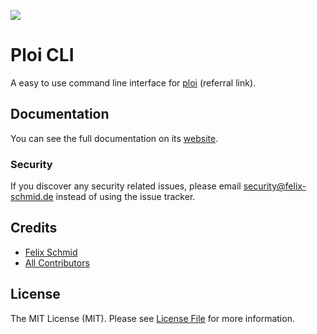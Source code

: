 ![](https://banners.beyondco.de/Ploi%20CLI.png?theme=light&packageManager=composer+require&packageName=schmidfelix%2Fploi-cli&pattern=hexagons&style=style_1&description=A+simple+command+line+interface+which+makes+deploying+with+ploi+even+easier.&md=1&showWatermark=0&fontSize=100px&images=terminal)

# Ploi CLI

A easy to use command line interface for [ploi](https://ploi.io/register?referrer=fYthUW3wM4ee3RnUfput) (referral link).

## Documentation

You can see the full documentation on its [website](https://felix-schmid.de/docs/ploi-cli).

### Security
If you discover any security related issues, please email security@felix-schmid.de instead of using the issue tracker.

## Credits

- [Felix Schmid](https://github.com/schmidfelix)
- [All Contributors](../../contributors)

## License

The MIT License (MIT). Please see [License File](LICENSE.md) for more information.
